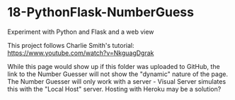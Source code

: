 # 18-PythonFlask-NumberGuess
Experiment with Python and Flask and a web view

This project follows Charlie Smith's tutorial: 
https://www.youtube.com/watch?v=NkguagDgrak 

While this page would show up if this folder was uploaded to GitHub, the link to the Number Guesser will not show the "dynamic" nature of the page. The Number Guesser will only work with a server - Visual Server simulates this with the "Local Host" server. 
Hosting with Heroku may be a solution? 
